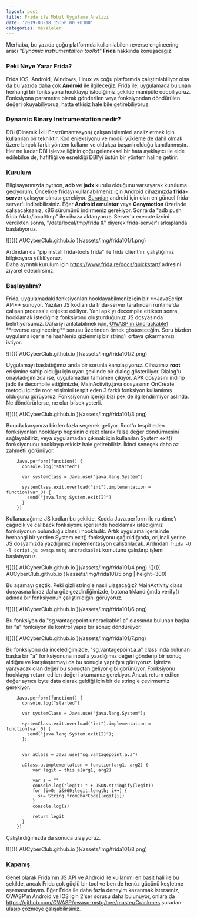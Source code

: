 ```yaml
---
layout: post
title: Frida ile Mobil Uygulama Analizi
date: '2019-03-18 15:50:00 +0300'
categories: makaleler
---
```


Merhaba, bu yazıda çoğu platformda kullanılabilen reverse engineering aracı *"Dynamic instrumentation toolkit"* **Frida**
hakkında konuşacağız. 

### Peki Neye Yarar Frida?
Frida IOS, Android, Windows, Linux vs çoğu platformda çalıştırılabiliyor olsa da bu yazıda daha çok **Android** ile ilgileceğiz. Frida ile, uygulamada bulunan herhangi bir fonksiyonu hooklayıp istediğimiz şekilde manipüle edebiliyoruz. Fonksiyona parametre olarak gönderilen veya fonksiyondan döndürülen değeri okuyabiliyoruz, hatta etkisiz hale bile getirebiliyoruz.

### Dynamic Binary Instrumentation nedir?
DBI (Dinamik İkili Enstrümantasyon) çalışan işlemleri analiz etmek için kullanılan bir tekniktir. Kod enjeksiyonu ve modül yükleme de dahil olmak üzere birçok farklı yöntem kullanır ve oldukça başarılı olduğu kanıtlanmıştır.
Her ne kadar DBI işlevselliğinin çoğu geleneksel bir hata ayıklayıcı ile elde edilebilse de, hafifliği ve esnekliği DBI'yi üstün bir yöntem haline getirir.


### Kurulum
Bilgisayarınızda python, **adb** ve **jadx** kurulu olduğunu varsayarak kuruluma geçiyorum.
Öncelikle fridayı kullanabilmeniz için Android cihazınızda **frida-server** çalışıyor olması gerekiyor. <a href="https://github.com/frida/frida/releases">Şuradan</a> android için olan en güncel frida-server'ı indirebilirsiniz. Eğer **Android emulator** veya **Genymotion** üzerinde çalışacaksanız, x86 sürümünü indirmeniz gerekiyor. Sonra da "adb push frida /data/local/tmp" ile cihaza aktarıyoruz. Server'a execute iznini verdikten sonra, "/data/local/tmp/frida &" diyerek frida-server'ı arkaplanda başlatıyoruz.

![]({{ AUCyberClub.github.io }}/assets/img/frida101/1.png)


Ardından da "pip install frida-tools frida" ile frida client'ını çalıştığımız bilgisayara yüklüyoruz.<br>
Daha ayrıntılı kurulum için https://www.frida.re/docs/quickstart/ adresini ziyaret edebilirsiniz.

### Başlayalım?
<p>Frida, uygulamadaki fonksiyonları hooklayabilmeniz için bir **JavaScript API** sunuyor. Yazılan JS kodları da frida-server tarafından runtime'da çalışan process'e enjekte ediliyor. Yani apk'yı decompile ettikten sonra, hooklamak istediğiniz fonksiyonu oluşturduğunuz JS dosyasında belirtiyorsunuz. Daha iyi anlatabilmek için, <a href="https://github.com/OWASP/owasp-mstg/tree/master/Crackmes/Android/Level_01">OWASP'ın Uncrackable1</a> **reverse engineering** sorusu üzerinden örnek göstereceğim. Soru bizden uygulama içerisine hashlenip gizlenmiş bir string'i ortaya çıkarmamızı istiyor.</p>

![]({{ AUCyberClub.github.io }}/assets/img/frida101/2.png)

Uygulamayı başlattığımız anda bir sorunla karşılaşıyoruz. Cihazımız **root** erişimine sahip olduğu için uyarı şeklinde bir dialog gösteriliyor. Dialog'u onayladığımızda ise, uygulamadan tamamen çıkıyor. APK dosyasını indirip jadx ile decompile ettiğimizde, MainActivity.java dosyasının OnCreate metodu içinde root erişimini tespit eden 3 farklı fonksiyon kullanılmış olduğunu görüyoruz. Fonksiyonun içeriği bizi pek de ilgilendirmiyor aslında. Ne döndürürlerse, ne olur bilsek yeterli.	

![]({{ AUCyberClub.github.io }}/assets/img/frida101/3.png)

Burada karşımıza birden fazla seçenek geliyor. Root'u tespit eden fonksiyonları hooklayıp hepsinin direkt olarak false değer döndürmesini sağlayabiliriz, veya uygulamadan çıkmak için kullanılan System.exit() fonksiyonunu hooklayıp etkisiz hale getirebiliriz. İkinci seneçek daha az zahmetli görünüyor.

```
	Java.perform(function() {
	  console.log("started")

	  var systemClass = Java.use("java.lang.System")

	  systemClass.exit.overload("int").implementation = function(var_0) {
	    send("java.lang.System.exit(I)")
	  }
	})
```

Kullanacağımız JS kodları bu şekilde. Kodda Java.perform ile runtime'ı çağırdık ve callback fonksiyonu içerisinde hooklamak istediğimiz fonksiyonun bulunduğu class'ı hookladık. Artık uygulama içerisinde herhangi bir yerden System.exit() fonksiyonu çağırıldığında, orijinali yerine JS dosyamızda yazdığımız implementasyon çalıştırılacak.
Ardından ```frida -U -l script.js owasp.mstg.uncrackable1``` komutunu çalıştırıp işlemi başlatıyoruz.

![]({{ AUCyberClub.github.io }}/assets/img/frida101/4.png)
![]({{ AUCyberClub.github.io }}/assets/img/frida101/5.png | height=300)

Bu aşamayı geçtik. Peki gizli string'e nasıl ulaşacağız? MainActivity.class dosyasına biraz daha göz gezdirdiğimizde, butona tıklandığında verify() adında bir fonksiyonun çalıştırıldığını görüyoruz.

![]({{ AUCyberClub.github.io }}/assets/img/frida101/6.png)

Bu fonksiyon da "sg.vantagepoint.uncrackable1.a" classında bulunan başka bir "a" fonksiyon ile kontrol yapıp bir sonuç döndürüyor.

![]({{ AUCyberClub.github.io }}/assets/img/frida101/7.png)

Bu fonksiyonu da incelediğimizde, "sg.vantagepoint.a.a" class'ında bulunan başka bir "a" fonksiyonuna input'a yazdığımız değeri gönderip bir sonuç aldığını ve karşılaştırmayı da bu sonuçla yaptığını görüyoruz. İşimize yarayacak olan değer bu sonuçtan geliyor gibi görünüyor. Fonksiyonu hooklayıp return edilen değeri okumamız gerekiyor. Ancak return edilen değer ayrıca byte data olarak geldiği için bir de string'e çevirmemiz gerekiyor.

```
	Java.perform(function() {
	  console.log("started")

	  var systemClass = Java.use("java.lang.System");

	  systemClass.exit.overload("int").implementation = function(var_0) {
	    send("java.lang.System.exit(I)");
	  };


	  var aClass = Java.use("sg.vantagepoint.a.a")

	  aClass.a.implementation = function(arg1, arg2) {
	      var legit = this.a(arg1, arg2)

	      var s = ""  
	      console.log("legit: " + JSON.stringify(legit))
	      for (i=0; i&#60;legit.length; i++) {
	        s+= String.fromCharCode(legit[i])
	      }
	      console.log(s)

	      return legit
	  }
	})
```

Çalıştırdığımızda da sonuca ulaşıyoruz.

![]({{ AUCyberClub.github.io }}/assets/img/frida101/8.png)

### Kapanış
Genel olarak Frida'nın JS API ve Android ile kullanımı en basit hali ile bu şekilde, ancak Frida çok güçlü bir tool ve ben de henüz gücünü keşfetme aşamasındayım. Eğer Frida ile daha fazla deneyim kazanmak isterseniz, OWASP'ın Android ve IOS için 2'şer sorusu daha bulunuyor, onlara da <a href="https://github.com/OWASP/owasp-mstg/tree/master/Crackmes">https://github.com/OWASP/owasp-mstg/tree/master/Crackmes</a> şuradan ulaşıp çözmeye çalışabilirsiniz.
